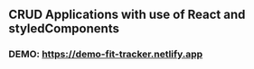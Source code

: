 ## CRUD Applications with use of React and styledComponents

### DEMO: https://demo-fit-tracker.netlify.app
